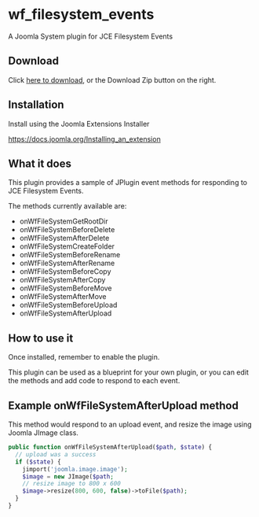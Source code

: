 # wf_filesystem_events
A Joomla System plugin for JCE Filesystem Events

## Download
Click [here to download](https://github.com/widgetfactory/wf_filesystem_events/archive/master.zip), or the Download Zip button on the right.

## Installation
Install using the Joomla Extensions Installer

https://docs.joomla.org/Installing_an_extension

## What it does
This plugin provides a sample of JPlugin event methods for responding to JCE Filesystem Events.

The methods currently available are:

* onWfFileSystemGetRootDir
* onWfFileSystemBeforeDelete
* onWfFileSystemAfterDelete
* onWfFileSystemCreateFolder
* onWfFileSystemBeforeRename
* onWfFileSystemAfterRename
* onWfFileSystemBeforeCopy
* onWfFileSystemAfterCopy
* onWfFileSystemBeforeMove
* onWfFileSystemAfterMove
* onWfFileSystemBeforeUpload
* onWfFileSystemAfterUpload

## How to use it
Once installed, remember to enable the plugin.

This plugin can be used as a blueprint for your own plugin, or you can edit the methods and add code to respond to each event.

## Example onWfFileSystemAfterUpload method

This method would respond to an upload event, and resize the image using Joomla JImage class.

```php
public function onWfFileSystemAfterUpload($path, $state) {
  // upload was a success
  if ($state) {
    jimport('joomla.image.image');
    $image = new JImage($path;
    // resize image to 800 x 600
    $image->resize(800, 600, false)->toFile($path);
  }
}
```
